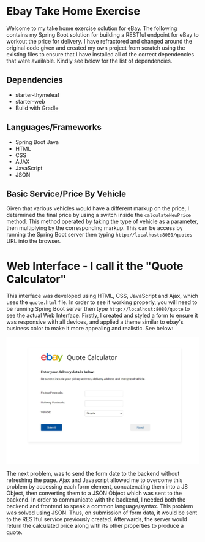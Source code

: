 # Ebay Take Home Exercise

Welcome to my take home exercise solution for eBay. The following contains my Spring Boot solution for building a RESTful endpoint for eBay to workout the price for delivery. 
I have refractored and changed around the original code given and created my own project from scratch using the existing files to ensure that I have installed 
all of the correct dependencies that were available. Kindly see below for the list of dependencies.

## Dependencies
* starter-thymeleaf
* starter-web
* Build with Gradle

## Languages/Frameworks
* Spring Boot Java 
* HTML
* CSS
* AJAX
* JavaScript
* JSON

## Basic Service/Price By Vehicle
Given that various vehicles would have a different markup on the price, I determined the final price by using a switch inside the `calculateNewPrice` method. This method 
operated by taking the type of vehicle as a parameter, then multiplying by the corresponding markup. This can be access by running the Spring Boot server then typing 
`http://localhost:8080/quotes` URL into the browser.


# Web Interface - I call it the "Quote Calculator"
This interface was developed using HTML, CSS, JavaScript and  Ajax, which uses the `quote.html` file. In order to see it working properly, you will need
to be running Spring Boot server then type `http://localhost:8080/quote` to see the actual Web Interface. Firstly, I created and styled a form to ensure it was responsive 
with all devices, and applied a theme similar to ebay's business color to make it more appealing and realistic. See below:

![eBay Quote Calculator](calculator1.JPG)

The next problem, was to send the form date to the backend without refreshing the page. Ajax and Javascript
allowed me to overcome this problem by accessing each form element, concatenating them into a JS Object, then converting them to a JSON Object which was sent to the backend. 
In order to communicate with the backend, I needed both the backend and frontend to speak a common language/syntax. This problem was solved using JSON. Thus, on submission of 
form data, it would be sent to the RESTful service previously created. Afterwards, the server would return the calculated price along with its other properties to produce a quote.
